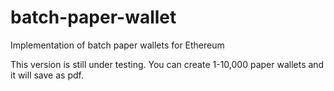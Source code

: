 # batch-paper-wallet
Implementation of batch paper wallets for Ethereum

This version is still under testing. You can create 1-10,000 paper wallets and it will save as pdf.
